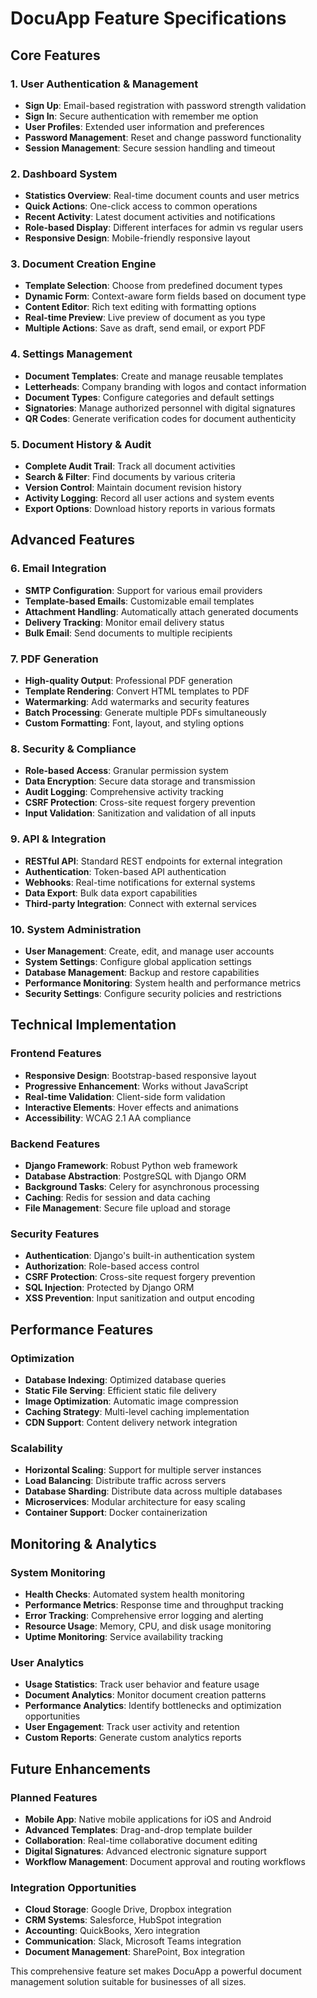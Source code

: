 # DocuApp Feature Specifications

## Core Features

### 1. User Authentication & Management
- **Sign Up**: Email-based registration with password strength validation
- **Sign In**: Secure authentication with remember me option
- **User Profiles**: Extended user information and preferences
- **Password Management**: Reset and change password functionality
- **Session Management**: Secure session handling and timeout

### 2. Dashboard System
- **Statistics Overview**: Real-time document counts and user metrics
- **Quick Actions**: One-click access to common operations
- **Recent Activity**: Latest document activities and notifications
- **Role-based Display**: Different interfaces for admin vs regular users
- **Responsive Design**: Mobile-friendly responsive layout

### 3. Document Creation Engine
- **Template Selection**: Choose from predefined document types
- **Dynamic Form**: Context-aware form fields based on document type
- **Content Editor**: Rich text editing with formatting options
- **Real-time Preview**: Live preview of document as you type
- **Multiple Actions**: Save as draft, send email, or export PDF

### 4. Settings Management
- **Document Templates**: Create and manage reusable templates
- **Letterheads**: Company branding with logos and contact information
- **Document Types**: Configure categories and default settings
- **Signatories**: Manage authorized personnel with digital signatures
- **QR Codes**: Generate verification codes for document authenticity

### 5. Document History & Audit
- **Complete Audit Trail**: Track all document activities
- **Search & Filter**: Find documents by various criteria
- **Version Control**: Maintain document revision history
- **Activity Logging**: Record all user actions and system events
- **Export Options**: Download history reports in various formats

## Advanced Features

### 6. Email Integration
- **SMTP Configuration**: Support for various email providers
- **Template-based Emails**: Customizable email templates
- **Attachment Handling**: Automatically attach generated documents
- **Delivery Tracking**: Monitor email delivery status
- **Bulk Email**: Send documents to multiple recipients

### 7. PDF Generation
- **High-quality Output**: Professional PDF generation
- **Template Rendering**: Convert HTML templates to PDF
- **Watermarking**: Add watermarks and security features
- **Batch Processing**: Generate multiple PDFs simultaneously
- **Custom Formatting**: Font, layout, and styling options

### 8. Security & Compliance
- **Role-based Access**: Granular permission system
- **Data Encryption**: Secure data storage and transmission
- **Audit Logging**: Comprehensive activity tracking
- **CSRF Protection**: Cross-site request forgery prevention
- **Input Validation**: Sanitization and validation of all inputs

### 9. API & Integration
- **RESTful API**: Standard REST endpoints for external integration
- **Authentication**: Token-based API authentication
- **Webhooks**: Real-time notifications for external systems
- **Data Export**: Bulk data export capabilities
- **Third-party Integration**: Connect with external services

### 10. System Administration
- **User Management**: Create, edit, and manage user accounts
- **System Settings**: Configure global application settings
- **Database Management**: Backup and restore capabilities
- **Performance Monitoring**: System health and performance metrics
- **Security Settings**: Configure security policies and restrictions

## Technical Implementation

### Frontend Features
- **Responsive Design**: Bootstrap-based responsive layout
- **Progressive Enhancement**: Works without JavaScript
- **Real-time Validation**: Client-side form validation
- **Interactive Elements**: Hover effects and animations
- **Accessibility**: WCAG 2.1 AA compliance

### Backend Features
- **Django Framework**: Robust Python web framework
- **Database Abstraction**: PostgreSQL with Django ORM
- **Background Tasks**: Celery for asynchronous processing
- **Caching**: Redis for session and data caching
- **File Management**: Secure file upload and storage

### Security Features
- **Authentication**: Django's built-in authentication system
- **Authorization**: Role-based access control
- **CSRF Protection**: Cross-site request forgery prevention
- **SQL Injection**: Protected by Django ORM
- **XSS Prevention**: Input sanitization and output encoding

## Performance Features

### Optimization
- **Database Indexing**: Optimized database queries
- **Static File Serving**: Efficient static file delivery
- **Image Optimization**: Automatic image compression
- **Caching Strategy**: Multi-level caching implementation
- **CDN Support**: Content delivery network integration

### Scalability
- **Horizontal Scaling**: Support for multiple server instances
- **Load Balancing**: Distribute traffic across servers
- **Database Sharding**: Distribute data across multiple databases
- **Microservices**: Modular architecture for easy scaling
- **Container Support**: Docker containerization

## Monitoring & Analytics

### System Monitoring
- **Health Checks**: Automated system health monitoring
- **Performance Metrics**: Response time and throughput tracking
- **Error Tracking**: Comprehensive error logging and alerting
- **Resource Usage**: Memory, CPU, and disk usage monitoring
- **Uptime Monitoring**: Service availability tracking

### User Analytics
- **Usage Statistics**: Track user behavior and feature usage
- **Document Analytics**: Monitor document creation patterns
- **Performance Analytics**: Identify bottlenecks and optimization opportunities
- **User Engagement**: Track user activity and retention
- **Custom Reports**: Generate custom analytics reports

## Future Enhancements

### Planned Features
- **Mobile App**: Native mobile applications for iOS and Android
- **Advanced Templates**: Drag-and-drop template builder
- **Collaboration**: Real-time collaborative document editing
- **Digital Signatures**: Advanced electronic signature support
- **Workflow Management**: Document approval and routing workflows

### Integration Opportunities
- **Cloud Storage**: Google Drive, Dropbox integration
- **CRM Systems**: Salesforce, HubSpot integration
- **Accounting**: QuickBooks, Xero integration
- **Communication**: Slack, Microsoft Teams integration
- **Document Management**: SharePoint, Box integration

This comprehensive feature set makes DocuApp a powerful document management solution suitable for businesses of all sizes.

